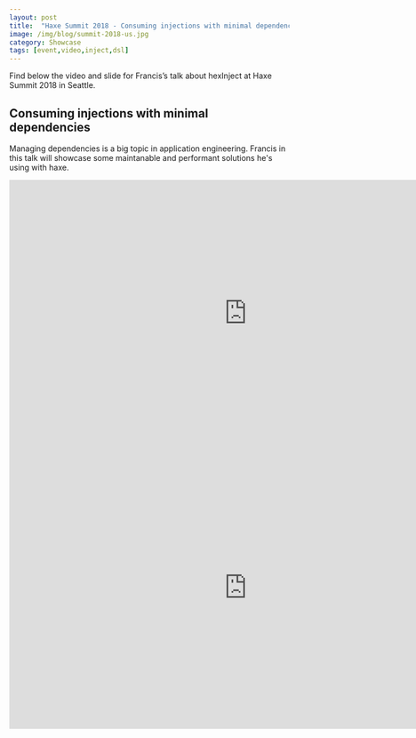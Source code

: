```yaml
---
layout: post
title:  "Haxe Summit 2018 - Consuming injections with minimal dependencies"
image: /img/blog/summit-2018-us.jpg
category: Showcase
tags: [event,video,inject,dsl]
---
```

Find below the video and slide for Francis’s talk about hexInject at Haxe Summit 2018 in Seattle.

## Consuming injections with minimal dependencies
Managing dependencies is a big topic in application engineering. Francis in this talk will showcase some maintanable and performant solutions he's using with haxe.

<iframe width="853" height="480" src="https://www.youtube.com/embed/hphNp2LfsqY" frameborder="0" allowfullscreen></iframe>
<iframe src="https://docs.google.com/presentation/d/1DYC_su2FL25LiF6oQ4zkSlwbaOru-UMswkpRVK3wByo/embed?start=false&loop=false&delayms=3000" frameborder="0" width="853" height="508" allowfullscreen="true" mozallowfullscreen="true" webkitallowfullscreen="true"></iframe>